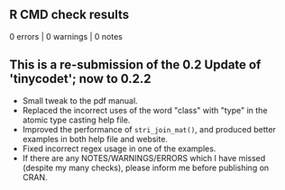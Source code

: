 ## R CMD check results

0 errors | 0 warnings | 0 notes

## This is a re-submission of the 0.2 Update of 'tinycodet'; now to 0.2.2
* Small tweak to the pdf manual.
* Replaced the incorrect uses of the word "class" with "type" in the atomic type casting help file.
* Improved the performance of `stri_join_mat()`, and produced better examples in both help file and website.
* Fixed incorrect regex usage in one of the examples.
* If there are any NOTES/WARNINGS/ERRORS which I have missed (despite my many checks), please inform me before publishing on CRAN.
